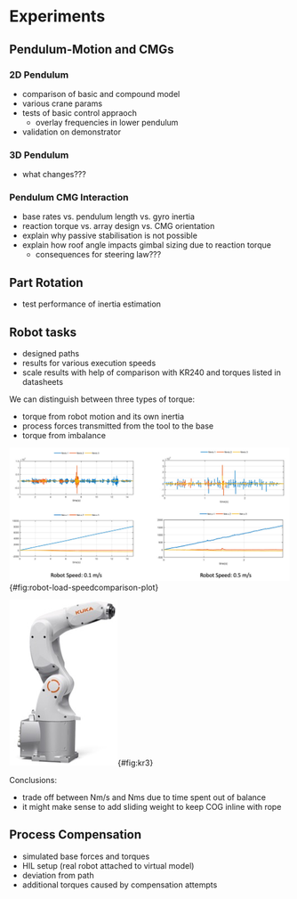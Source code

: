 
# Experiments

## Pendulum-Motion and CMGs

### 2D Pendulum

- comparison of basic and compound model
- various crane params
- tests of basic control appraoch
  - overlay frequencies in lower pendulum
- validation on demonstrator

### 3D Pendulum

- what changes???

### Pendulum CMG Interaction

- base rates vs. pendulum length vs. gyro inertia
- reaction torque vs. array design vs. CMG orientation
- explain why passive stabilisation is not possible
- explain how roof angle impacts gimbal sizing due to reaction torque
  - consequences for steering law???

## Part Rotation

- test performance of inertia estimation

## Robot tasks

- designed paths
- results for various execution speeds
- scale results with help of comparison with KR240 and torques listed in datasheets

We can distinguish between three types of torque:

- torque from robot motion and its own inertia
- process forces transmitted from the tool to the base
- torque from imbalance

![Comparison of the base torques for the same path performed and two different speeds. At low speeds the longer time spent out of balance require a larger momentum envelope while higher robot speeds require greater gimbal agility to achieve the momentum dynamics.](./figures/robot-load-speedcomparison-plot.jpg){#fig:robot-load-speedcomparison-plot}

![KR3 Robot used for HIL testing.](./figures/KR3.jpg){#fig:kr3}

Conclusions:

- trade off between Nm/s and Nms due to time spent out of balance
- it might make sense to add sliding weight to keep COG inline with rope

## Process Compensation

- simulated base forces and torques
- HIL setup (real robot attached to virtual model)
- deviation from path
- additional torques caused by compensation attempts

